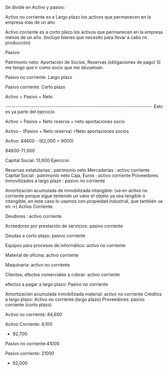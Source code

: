 
Se divide en Activo y pasivo:

Activo  no corriente es a Largo plazo los activos que permanecen en la empresa más de un año

Activo corriente es a corto plazo los activos que permanecen en la empresa menos de un año. (incluye bienes que necesito para llevar a cabo mi producción)


Pasivo:

Patrimonio neto: Aportación de Socios, Reservas (obligaciones de pago) Si me tengo que ir como socio que me devuelvan.

Pasivo no corriente. Largo plazo

Pasivo corriente. Corto plazo 

Activo = Pasivo + Neto

------------------------------------------------------------------------- Esto es ya parte del ejercicio

Activo = Pasivo + Neto reserva + neto aportaciones socio

Activo - (Pasivo + Neto reserva) =Neto aportaciones socios

Activo: 84600  - (62,000 + 9000)

84600-71,000

Capital Social: 13,600 
Ejercicio: 

Reservas estatutarias :  patrimonio neto
Mercaderías  : activo corriente
Capital Social :  patrimonio neto 
Caja, Euros   :  activo corriente
Proveedores inmovilizados a largo plazo : pasivo no corriente

Amortización acumulada  de inmobilizada intangible: (va en activo no corriente porque sigue teniendo un valor el objeto ya sea tangible o intangible, en este caso lo usamos con propiedad industrial, que también va en ->)  Activo Corriente.

Deudores : activo corriente

Acreedores por prestación de servicios: pasivo corriente

Deudas a corto plazo: pasivo corriente

Equipos para procesos de informático: activo no corriente

Material de oficina: activo corriente

Maquinaria: activo no corriente

Clientes, efectos comerciales a cobrar: activo corriente

efectos a pagar a largo plazo: Pasivo no corriente

Amortización acumulada inmobilizada material: activo no corriente
Créditos a largo plazo: Activo no corriente (largo plazo)
Proveedores: pasivo corriente (corto plazo)


Activo no corriente: 84,600

Activo Corriente:  8,100

+   92,700


Pasivo no corriente:41000

Pasivo corriente:   21000

- 62,000